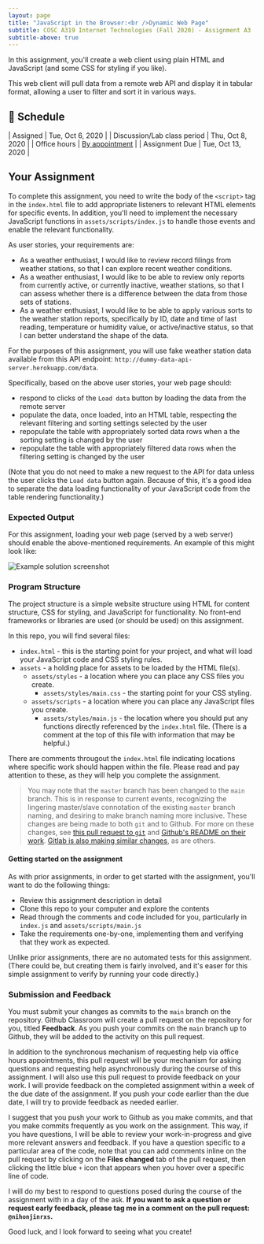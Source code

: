 ```yaml
---
layout: page
title: "JavaScript in the Browser:<br />Dynamic Web Page"
subtitle: COSC A319 Internet Technologies (Fall 2020) - Assignment A3
subtitle-above: true
---
```


In this assignment, you'll create a web client using plain HTML and JavaScript (and some CSS for styling if you like).

This web client will pull data from a remote web API and display it in tabular format, allowing a user to filter
and sort it in various ways.

## 📆 Schedule

| Assigned       | Tue, Oct 6, 2020  |
| Discussion/Lab class period | Thu, Oct 8, 2020  |
| Office hours   | [By appointment]([https://](https://bit.ly/mr-harvey-office-hours)) |
| Assignment Due | Tue, Oct 13, 2020 |

## Your Assignment

To complete this assignment, you need to write the body of the `<script>`
tag in the `index.html` file to add appropriate listeners to relevant HTML
elements for specific events. In addition, you'll need to implement the
necessary JavaScript functions in `assets/scripts/index.js` to handle those
events and enable the relevant functionality.

As user stories, your requirements are:

- As a weather enthusiast, I would like to review record filings from weather
  stations, so that I can explore recent weather conditions.
- As a weather enthusiast, I would like to be able to review only reports
  from currently active, or currently inactive, weather stations, so that I can
  assess whether there is a difference between the data from those sets of stations.
- As a weather enthusiast, I would like to be able to apply various sorts to the
  weather station reports, specifically by ID, date and time of last reading,
  temperature or humidity value, or active/inactive status, so that I can better
  understand the shape of the data.

For the purposes of this assignment, you will use fake weather station data
available from this API endpoint: `http://dummy-data-api-server.herokuapp.com/data`.

Specifically, based on the above user stories, your web page should:

- respond to clicks of the `Load data` button by loading the data from the remote server
- populate the data, once loaded, into an HTML table, respecting the relevant filtering
  and sorting settings selected by the user
- repopulate the table with appropriately sorted data rows when a the sorting setting is
  changed by the user
- repopulate the table with appropriately filtered data rows when the filtering setting
  is changed by the user

(Note that you do not need to make a new request to the API for data unless the user clicks
the `Load data` button again. Because of this, it's a good idea to separate the data loading
functionality of your JavaScript code from the table rendering functionality.)

### Expected Output

For this assignment, loading your web page (served by a web server) should enable the
above-mentioned requirements. An example of this might look like:

![Example solution screenshot](../weatherdatainspector.png)

### Program Structure

The project structure is a simple website structure using HTML for content
structure, CSS for styling, and JavaScript for functionality. No front-end
frameworks or libraries are used (or should be used) on this assignment.

In this repo, you will find several files:

- `index.html` - this is the starting point for your project, and what will
  load your JavaScript code and CSS styling rules.
- `assets` - a holding place for assets to be loaded by the HTML file(s).
  - `assets/styles` - a location where you can place any CSS files you create.
    - `assets/styles/main.css` - the starting point for your CSS styling.
  - `assets/scripts` - a location where you can place any JavaScript files you create.
    - `assets/styles/main.js` - the location where you should put any functions
      directly referenced by the `index.html` file. (There is a comment at the top of
      this file with information that may be helpful.)

There are comments througout the `index.html` file indicating locations where specific
work should happen within the file. Please read and pay attention to these, as they
will help you complete the assignment.

> You may note that the `master` branch has been changed to the `main` branch.
> This is in response to current events, recognizing the lingering master/slave
> connotation of the existing `master` branch naming, and desiring to make
> branch naming more inclusive. These changes are being made to both `git` and to
> Github. For more on these changes, see [this pull request to `git`](https://github.com/gitgitgadget/git/pull/655)
> and [Github's README on their work](https://github.com/github/renaming). [Gitlab
> is also making similar changes](https://gitlab.com/gitlab-org/gitlab/-/issues/221164), as are others.

#### Getting started on the assignment

As with prior assignments, in order to get started with the assignment, you'll want
to do the following things:

- Review this assignment description in detail
- Clone this repo to your computer and explore the contents
- Read through the comments and code included for you, particularly in `index.js` and `assets/scripts/main.js`
- Take the requirements one-by-one, implementing them and verifying that they work as expected.

Unlike prior assignments, there are no automated tests for this assignment. (There could be, but creating them
is fairly involved, and it's easer for this simple assignment to verify by running your code directly.)

### Submission and Feedback

You must submit your changes as commits to the `main` branch on the repository.
Github Classroom will create a pull request on the repository for you, titled
**Feedback**. As you push your commits on the `main` branch up to Github, they
will be added to the activity on this pull request.

In addition to the synchronous mechanism of requesting help via office hours
appointments, this pull request will be your mechanism for asking questions and
requesting help asynchronously during the course of this assignment. I will also
use this pull request to provide feedback on your work. I will provide feedback on
the completed assignment within a week of the due date of the assignment.
If you push your code earlier than the due date, I will try to provide
feedback as needed earlier.

I suggest that you push your work to Github as you make commits, and that you make
commits frequently as you work on the assignment. This way, if you have questions,
I will be able to review your work-in-progress and give more relevant answers and
feedback. If you have a question specific to a particular area of the code, note that
you can add comments inline on the pull request by clicking on the **Files changed** tab
of the pull request, then clicking the little blue `+` icon that appears when you hover
over a specific line of code.

I will do my best to respond to questions posed during the course of the assignment with
in a day of the ask. **If you want to ask a question or request early feedback, please tag
me in a comment on the pull request: `@nihonjinrxs`.**

Good luck, and I look forward to seeing what you create!
